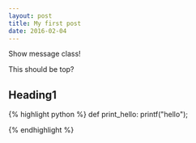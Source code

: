 ```yaml
---
layout: post
title: My first post
date: 2016-02-04
---
```


<div class="message">
Show message class!
</div>

This should be top?

## Heading1

{% highlight python %}
def print_hello:
    printf("hello");

{% endhighlight  %}
